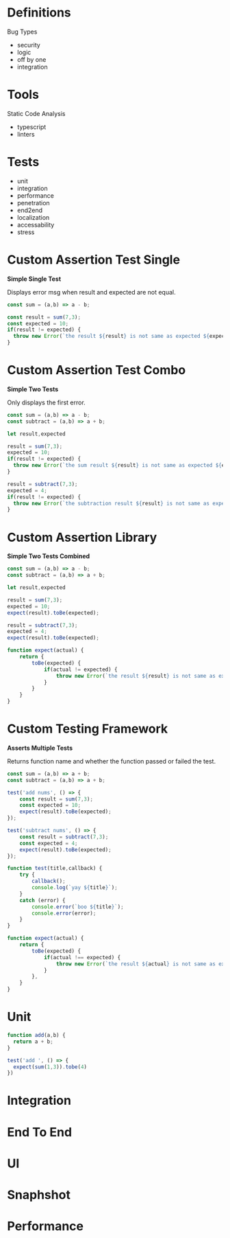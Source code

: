 # Definitions

Bug Types

- security
- logic
- off by one
- integration

# Tools

Static Code Analysis
- typescript
- linters

# Tests

- unit
- integration
- performance
- penetration
- end2end
- localization
- accessability
- stress


# Custom Assertion Test Single

**Simple Single Test**

Displays error msg when result and expected are not equal.

```js
const sum = (a,b) => a - b;

const result = sum(7,3);
const expected = 10;
if(result != expected) {
  throw new Error(`the result ${result} is not same as expected ${expected}.`)
}
```

# Custom Assertion Test Combo

**Simple Two Tests**

Only displays the first error.

```js
const sum = (a,b) => a - b;
const subtract = (a,b) => a + b;

let result,expected

result = sum(7,3);
expected = 10;
if(result != expected) {
  throw new Error(`the sum result ${result} is not same as expected ${expected}.`)
}

result = subtract(7,3);
expected = 4;
if(result != expected) {
  throw new Error(`the subtraction result ${result} is not same as expected ${expected}.`)
}
```

# Custom Assertion Library

**Simple Two Tests Combined**

```js
const sum = (a,b) => a - b;
const subtract = (a,b) => a + b;

let result,expected

result = sum(7,3);
expected = 10;
expect(result).toBe(expected);

result = subtract(7,3);
expected = 4;
expect(result).toBe(expected);

function expect(actual) {
    return {
        toBe(expected) {
            if(actual != expected) {
                throw new Error(`the result ${result} is not same as expected ${expected}.`)
            }
        }
    }
}
```

# Custom Testing Framework

**Asserts Multiple Tests**

Returns function name and whether the function passed or failed the test.

```js
const sum = (a,b) => a + b;
const subtract = (a,b) => a + b;

test('add nums', () => {
    const result = sum(7,3);
    const expected = 10;
    expect(result).toBe(expected);
});

test('subtract nums', () => {
    const result = subtract(7,3);
    const expected = 4;
    expect(result).toBe(expected);
});

function test(title,callback) {
    try {
        callback();
        console.log(`yay ${title}`);
    }
    catch (error) {
        console.error(`boo ${title}`);
        console.error(error);
    }
}

function expect(actual) {
    return {
        toBe(expected) {
            if(actual !== expected) {
                throw new Error(`the result ${actual} is not same as expected ${expected}.`)
            }
        },
    }
}
```


# Unit

```js
function add(a,b) {
  return a + b;
}

test('add ', () => {
  expect(sum(1,3)).tobe(4)
})
```

# Integration



# End To End


# UI



# Snaphshot




# Performance












